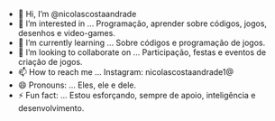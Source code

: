 - 👋 Hi, I’m @nicolascostaandrade
- 👀 I’m interested in ... Programação, aprender sobre códigos, jogos, desenhos e video-games.
- 🌱 I’m currently learning ... Sobre códigos e programação de jogos.
- 💞️ I’m looking to collaborate on ... Participação, festas e eventos de criação de jogos.
- 📫 How to reach me ... Instagram: nicolascostaandrade1@
- 😄 Pronouns: ... Eles, ele e dele.  
- ⚡ Fun fact: ... Estou esforçando, sempre de apoio, inteligência e desenvolvimento.

<!---
nicolascostaandrade/nicolascostaandrade is a ✨ special ✨ repository because its `README.md` (this file) appears on your GitHub profile.
You can click the Preview link to take a look at your changes.
--->
